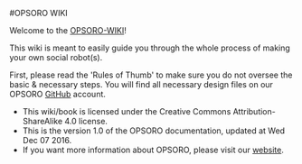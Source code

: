 

#OPSORO WIKI

Welcome to the [OPSORO-WIKI](http://wiki.opsoro.be)!

This wiki is meant to easily guide you through the whole process of making your own social robot(s). 

First, please read the 'Rules of Thumb' to make sure you do not oversee the basic & necessary steps. You will find all necessary design files on our OPSORO [GitHub](http://github.opsoro.be) account.

* This wiki/book is licensed under the Creative Commons Attribution-ShareAlike 4.0 license.
* This is the version 1.0 of the OPSORO documentation, updated at Wed Dec 07 2016.
* If you want more information about OPSORO, please visit our [website](http://www.opsoro.be).
